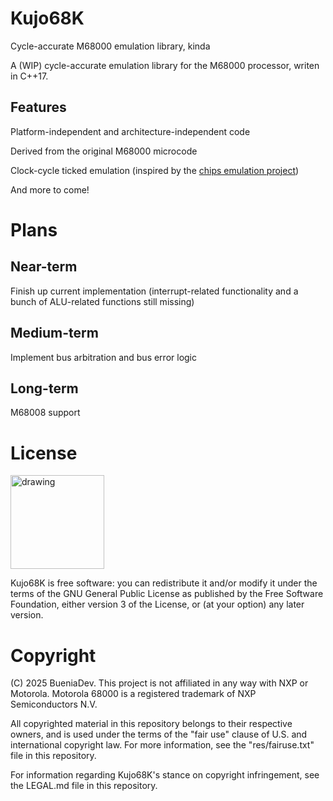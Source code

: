 # Kujo68K

Cycle-accurate M68000 emulation library, kinda

A (WIP) cycle-accurate emulation library for the M68000 processor, writen in C++17.

## Features

Platform-independent and architecture-independent code

Derived from the original M68000 microcode

Clock-cycle ticked emulation (inspired by the [chips emulation project](https://github.com/floooh/chips/tree/master))

And more to come!


# Plans

## Near-term

Finish up current implementation (interrupt-related functionality and a bunch of ALU-related functions still missing)

## Medium-term

Implement bus arbitration and bus error logic

## Long-term

M68008 support

# License

<img src="https://www.gnu.org/graphics/gplv3-127x51.png" alt="drawing" width="150"/>

Kujo68K is free software: you can redistribute it and/or modify it under the terms of the GNU General Public License as published by the Free Software Foundation, either version 3 of the License, or (at your option) any later version.


# Copyright

(C) 2025 BueniaDev. This project is not affiliated in any way with NXP or Motorola. Motorola 68000 is a registered trademark of NXP Semiconductors N.V.

All copyrighted material in this repository belongs to their respective owners, and is used under the terms of the "fair use" clause of U.S. and international copyright law. For more information, see the "res/fairuse.txt" file in this repository.

For information regarding Kujo68K's stance on copyright infringement, see the LEGAL.md file in this repository.


